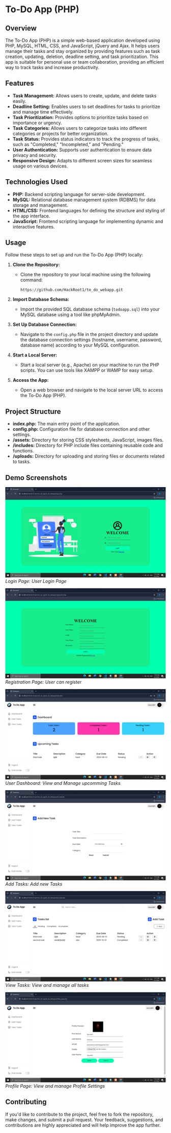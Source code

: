 # To-Do App (PHP)

## Overview

The To-Do App (PHP) is a simple web-based application developed using PHP, MySQL, HTML, CSS, and JavaScript, jQuery and Ajax. It helps users manage their tasks and stay organized by providing features such as task creation, updating, deletion, deadline setting, and task prioritization. This app is suitable for personal use or team collaboration, providing an efficient way to track tasks and increase productivity.

## Features

- **Task Management:** Allows users to create, update, and delete tasks easily.
- **Deadline Setting:** Enables users to set deadlines for tasks to prioritize and manage time effectively.
- **Task Prioritization:** Provides options to prioritize tasks based on importance or urgency.
- **Task Categories:** Allows users to categorize tasks into different categories or projects for better organization.
- **Task Status:** Provides status indicators to track the progress of tasks, such as "Completed," "Incompleted," and "Pending."
- **User Authentication:** Supports user authentication to ensure data privacy and security.
- **Responsive Design:** Adapts to different screen sizes for seamless usage on various devices.

## Technologies Used

- **PHP:** Backend scripting language for server-side development.
- **MySQL:** Relational database management system (RDBMS) for data storage and management.
- **HTML/CSS:** Frontend languages for defining the structure and styling of the app interface.
- **JavaScript:** Frontend scripting language for implementing dynamic and interactive features.

## Usage

Follow these steps to set up and run the To-Do App (PHP) locally:

1. **Clone the Repository:**
   - Clone the repository to your local machine using the following command:
     ```
     https://github.com/HackRoot1/to_do_webapp.git
     ```

2. **Import Database Schema:**
   - Import the provided SQL database schema (`todoapp.sql`) into your MySQL database using a tool like phpMyAdmin.

3. **Set Up Database Connection:**
   - Navigate to the `config.php` file in the project directory and update the database connection settings (hostname, username, password, database name) according to your MySQL configuration.

4. **Start a Local Server:**
   - Start a local server (e.g., Apache) on your machine to run the PHP scripts. You can use tools like XAMPP or WAMP for easy setup.

5. **Access the App:**
   - Open a web browser and navigate to the local server URL to access the To-Do App (PHP).

## Project Structure

- **index.php:** The main entry point of the application.
- **config.php:** Configuration file for database connection and other settings.
- **/assets:** Directory for storing CSS stylesheets, JavaScript, images files.
- **/includes:** Directory for PHP include files containing reusable code and functions.
- **/uploads:** Directory for uploading and storing files or documents related to tasks.

## Demo Screenshots

![Login Page](demo/login.png)
*Login Page: User Login Page*

![Registration Page](demo/registration.png)
*Registration Page: User can register*

![Dashboard](demo/dashboard.png)
*User Dashboard: View and Manage upcomming Tasks*

![add tasks](demo/add_tasks.png)
*Add Tasks: Add new Tasks*

![View Tasks](demo/view_tasks.png)
*View Tasks: View and manage all tasks*

![profile](demo/profile.png)
*Profile Page: View and manage Profile Settings*


## Contributing

If you'd like to contribute to the project, feel free to fork the repository, make changes, and submit a pull request. Your feedback, suggestions, and contributions are highly appreciated and will help improve the app further.
